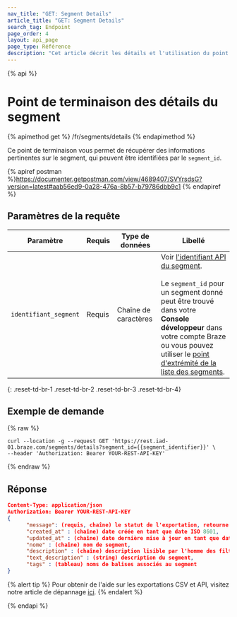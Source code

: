 ```yaml
---
nav_title: "GET: Segment Details"
article_title: "GET: Segment Details"
search_tag: Endpoint
page_order: 4
layout: api_page
page_type: Référence
description: "Cet article décrit les détails et l'utilisation du point de terminaison des détails des segments pour exporter une liste des segments disponibles."
---
```


{% api %}
# Point de terminaison des détails du segment
{% apimethod get %}
/fr/segments/details
{% endapimethod %}

Ce point de terminaison vous permet de récupérer des informations pertinentes sur le segment, qui peuvent être identifiées par le `segment_id`.

{% apiref postman %}https://documenter.getpostman.com/view/4689407/SVYrsdsG?version=latest#aab56ed9-0a28-476a-8b57-b79786dbb9c1 {% endapiref %}

## Paramètres de la requête

| Paramètre             | Requis | Type de données      | Libellé                                                                                                                                                                                                                                                                                                                                         |
| --------------------- | ------ | -------------------- | ----------------------------------------------------------------------------------------------------------------------------------------------------------------------------------------------------------------------------------------------------------------------------------------------------------------------------------------------- |
| `identifiant_segment` | Requis | Chaîne de caractères | Voir [l'identifiant API du segment]({{site.baseurl}}/api/identifier_types/).<br><br> Le `segment_id` pour un segment donné peut être trouvé dans votre **Console développeur** dans votre compte Braze ou vous pouvez utiliser le [point d'extrémité de la liste des segments]({{site.baseurl}}/api/endpoints/export/get_segment/). |
{: .reset-td-br-1 .reset-td-br-2 .reset-td-br-3  .reset-td-br-4}

## Exemple de demande
{% raw %}
```
curl --location -g --request GET 'https://rest.iad-01.braze.com/segments/details?segment_id={{segment_identifier}}' \
--header 'Authorization: Bearer YOUR-REST-API-KEY'
```
{% endraw %}

## Réponse

```json
Content-Type: application/json
Authorization: Bearer YOUR-REST-API-KEY
{
      "message": (requis, chaîne) le statut de l'exportation, retourne 'success' lorsqu'il est terminé sans erreurs,
      "created_at" : (chaîne) date créée en tant que date ISO 8601,
      "updated_at" : (chaîne) date dernière mise à jour en tant que date ISO 8601,
      "nome" : (chaîne) nom de segment,
      "description" : (chaîne) description lisible par l'homme des filtres,
      "text_description" : (string) description du segment, 
      "tags" : (tableau) noms de balises associés au segment
}
```
{% alert tip %}
Pour obtenir de l'aide sur les exportations CSV et API, visitez notre article de dépannage [ici]({{site.baseurl}}/user_guide/data_and_analytics/export_braze_data/export_troubleshooting/).
{% endalert %}

{% endapi %}
